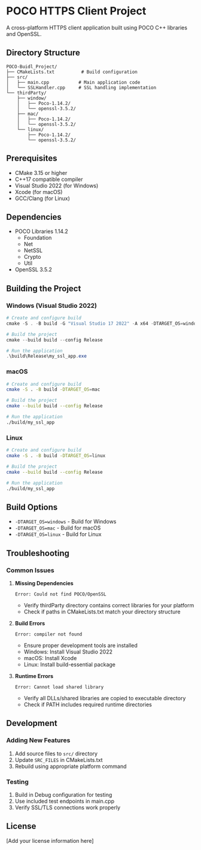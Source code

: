 # POCO HTTPS Client Project

A cross-platform HTTPS client application built using POCO C++ libraries and OpenSSL.

## Directory Structure
```
POCO-Buidl_Project/
├── CMakeLists.txt          # Build configuration
├── src/
│   ├── main.cpp           # Main application code
│   └── SSLHandler.cpp     # SSL handling implementation
└── thirdParty/
    ├── window/
    │   ├── Poco-1.14.2/
    │   └── openssl-3.5.2/
    ├── mac/
    │   ├── Poco-1.14.2/
    │   └── openssl-3.5.2/
    └── linux/
        ├── Poco-1.14.2/
        └── openssl-3.5.2/
```

## Prerequisites
- CMake 3.15 or higher
- C++17 compatible compiler
- Visual Studio 2022 (for Windows)
- Xcode (for macOS)
- GCC/Clang (for Linux)

## Dependencies
- POCO Libraries 1.14.2
  - Foundation
  - Net
  - NetSSL
  - Crypto
  - Util
- OpenSSL 3.5.2

## Building the Project

### Windows (Visual Studio 2022)
```powershell
# Create and configure build
cmake -S . -B build -G "Visual Studio 17 2022" -A x64 -DTARGET_OS=windows

# Build the project
cmake --build build --config Release

# Run the application
.\build\Release\my_ssl_app.exe
```

### macOS
```bash
# Create and configure build
cmake -S . -B build -DTARGET_OS=mac

# Build the project
cmake --build build --config Release

# Run the application
./build/my_ssl_app
```

### Linux
```bash
# Create and configure build
cmake -S . -B build -DTARGET_OS=linux

# Build the project
cmake --build build --config Release

# Run the application
./build/my_ssl_app
```

## Build Options
- `-DTARGET_OS=windows` - Build for Windows
- `-DTARGET_OS=mac` - Build for macOS
- `-DTARGET_OS=linux` - Build for Linux

## Troubleshooting

### Common Issues

1. **Missing Dependencies**
   ```
   Error: Could not find POCO/OpenSSL
   ```
   - Verify thirdParty directory contains correct libraries for your platform
   - Check if paths in CMakeLists.txt match your directory structure

2. **Build Errors**
   ```
   Error: compiler not found
   ```
   - Ensure proper development tools are installed
   - Windows: Install Visual Studio 2022
   - macOS: Install Xcode
   - Linux: Install build-essential package

3. **Runtime Errors**
   ```
   Error: Cannot load shared library
   ```
   - Verify all DLLs/shared libraries are copied to executable directory
   - Check if PATH includes required runtime directories

## Development

### Adding New Features
1. Add source files to `src/` directory
2. Update `SRC_FILES` in CMakeLists.txt
3. Rebuild using appropriate platform command

### Testing
1. Build in Debug configuration for testing
2. Use included test endpoints in main.cpp
3. Verify SSL/TLS connections work properly

## License
[Add your license information here]